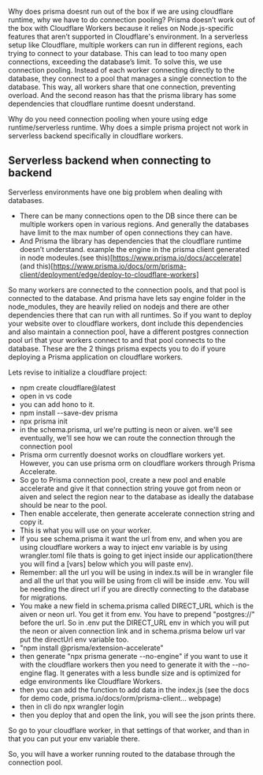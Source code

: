 Why does prisma doesnt run out of the box if we are using cloudflare runtime, why we have to do connection pooling?
Prisma doesn’t work out of the box with Cloudflare Workers because it relies on Node.js-specific features that aren’t supported in Cloudflare's environment.
In a serverless setup like Cloudflare, multiple workers can run in different regions, each trying to connect to your database. This can lead to too many open connections, exceeding the database’s limit.
To solve this, we use connection pooling. Instead of each worker connecting directly to the database, they connect to a pool that manages a single connection to the database. This way, all workers share that one connection, preventing overload.
And the second reason has that the prisma library has some dependencies that cloudflare runtime doesnt understand.

Why do you need connection pooling when youre using edge runtime/serverless runtime. Why does a simple prisma project not work in serverless backend specifically in cloudflare workers.
## Serverless backend when connecting to backend
Serverless environments have one big problem when dealing with databases. 
- There can be many connections open to the DB since there can be multiple workers open in various regions. And generally the databases have limit to the max number of open connections they can have.
- And Prisma the library has dependencies that the cloudflare runtime doesn’t understand. example the engine in the prisma client generated in node modeules.(see this)[https://www.prisma.io/docs/accelerate] (and this)[https://www.prisma.io/docs/orm/prisma-client/deployment/edge/deploy-to-cloudflare-workers]



So many workers are connected to the connection pools, and that pool is connected to the database.
And prisma have lets say engine folder in the node_modules, they are heavily relied on nodejs and there are other dependencies there that can run with all runtimes.
So if you want to deploy your website over to cloudflare workers, dont include this dependencies and also maintain a connection pool, have a different postgres connection pool url that your workers connect to and that pool connects to the database.
These are the 2 things prisma expects you to do if youre deploying a Prisma application on cloudflare workers.


Lets revise to initialize a cloudflare project:
- npm create cloudflare@latest
- open in vs code
- you can add hono to it.
- npm install --save-dev prisma
- npx prisma init
- in the schema.prisma, url we're putting is neon or aiven. we'll see eventually, we'll see how we can route the connection through the connection pool
- Prisma orm currently doesnot works on cloudflare workers yet. However, you can use prisma orm on cloudflare workers through Prisma Accelerate.
- So go to Prisma connection pool, create a new pool and enable accelerate and give it that connection string youve got from neon or aiven and select the region near to the database as ideally the database should be near to the pool.
- Then enable accelerate, then generate accelerate connection string and copy it.
- This is what you will use on your worker.
- If you see schema.prisma it want the url from env, and when you are using cloudflare workers a way to inject env variable is by using wrangler.toml file thats is going to get inject inside our application(there you will find a [vars] below which you will paste env).
- Remember: all the url you will be using in index.ts will be in wrangler file and all the url that you will be using from cli will be inside .env. You will be needing the direct url if you are directly connecting to the database for migrations.
- You make a new field in schema.prisma called DIRECT_URL which is the aiven or neon url. You get it from env. You have to prepend "postgres://" before the url. So in .env put the DIRECT_URL env in which you will put the neon or aiven connection link and in schema.prisma below url var put the directUrl env variable too.
- "npm install @prisma/extension-accelerate"
- then generate "npx prisma generate --no-engine" if you want to use it with the cloudflare workers then you need to generate it with the --no-engine flag. It generates with a less bundle size and is optimized for edge environments like Cloudflare Workers.
- then you can add the function to add data in the index.js (see the docs for demo code, prisma.io/docs/orm/prisma-client... webpage)
- then in cli do npx wrangler login
- then you deploy that and open the link, you will see the json prints there.

>
So go to your cloudflare worker, in that settings of that worker, and than in that you can put your env variable there.     
>

So, you will have a worker running routed to the database through the connection pool.
